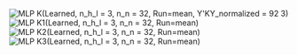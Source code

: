 ![MLP K(Learned, n_h_l = 3, n_n = 32, Run=mean, Y'KY_normalized = 92 3)](https://user-images.githubusercontent.com/32334380/143828131-91079719-81ce-4767-ad50-3304d5323955.png)![MLP K1(Learned, n_h_l = 3, n_n = 32, Run=mean)](https://user-images.githubusercontent.com/32334380/143828137-200b694b-2133-4ad8-b1d7-e29e0f94a197.png)![MLP K2(Learned, n_h_l = 3, n_n = 32, Run=mean)](https://user-images.githubusercontent.com/32334380/143828139-1882ebd7-0845-4593-9104-a90fbfaa6c2c.png)![MLP K3(Learned, n_h_l = 3, n_n = 32, Run=mean)](https://user-images.githubusercontent.com/32334380/143828143-7124a3d9-3bc8-46cd-821f-4c1a6bc98926.png)
